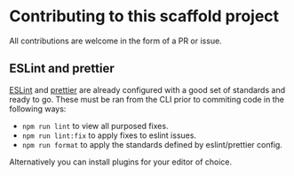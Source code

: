# Contributing to this scaffold project

All contributions are welcome in the form of a PR or issue.

## ESLint and prettier

[ESLint](https://eslint.org/) and [prettier](https://prettier.io/) are already
configured with a good set of standards and ready to go. These must be ran from
the CLI prior to commiting code in the following ways:

- `npm run lint` to view all purposed fixes.
- `npm run lint:fix` to apply fixes to eslint issues.
- `npm run format` to apply the standards defined by eslint/prettier config.

Alternatively you can install plugins for your editor of choice.
